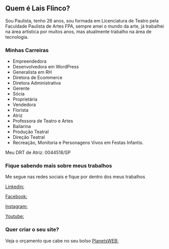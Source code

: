 ## Quem é Lais Flinco?

Sou Paulista, tenho 26 anos, sou formada em Licenciatura de Teatro pela Faculdade Paulista de Artes FPA, sempre amei o mundo da arte, já trabalhei na área artistica por muitos anos, mas atualmente trabalho na área de tecnologia. 

### Minhas Carreiras

- Empreendedora
- Desenvolvedora em WordPress
- Generalista em RH
- Diretora de Ecommerce
- Diretora Administrativa
- Gerente
- Sócia
- Proprietária
- Vendedora
- Florista
- Atriz
- Professora de Teatro e Artes
- Bailarina
- Produção Teatral
- Direção Teatral
- Recreação, Monitoria e Personagens Vivos em Festas Infantis.

Meu DRT de Atriz: 0044518/SP

### Fique sabendo mais sobre meus trabalhos

Me segue nas redes sociais e fique por dentro dos meus trabalhos

[Linkedin:](https://www.linkedin.com/in/lais-flinco-5b9509138/) 

[Facebook:]( https://www.facebook.com/laisflinco)

[Instagram:]( https://www.instagram.com/laisflinco/)

[Youtube:]( https://www.youtube.com/channel/UC467zdcYUmxGK5Elbgy8c7g?view_as=subscriber&pbjreload=101)

### Quer criar o seu site?

Veja o orçamento que cabe no seu bolso
[PlanetsWEB:](http://planetsweb.com.br/)

